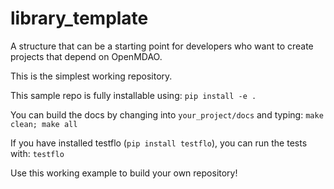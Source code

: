 # library_template
A structure that can be a starting point for developers who want to create projects that depend on OpenMDAO.

This is the simplest working repository. 

This sample repo is fully installable using:
`pip install -e .`

You can build the docs by changing into `your_project/docs` and typing:
`make clean; make all`

If you have installed testflo (`pip install testflo`), you can run the tests with:
`testflo`

Use this working example to build your own repository!